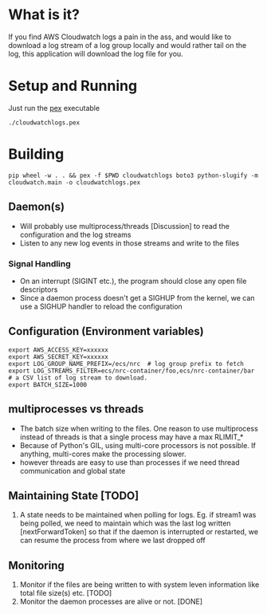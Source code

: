 # What is it?

If you find AWS Cloudwatch logs a pain in the ass, and would like to download a log stream of a log group locally
and would rather tail on the log, this application will download the log file for you.   

# Setup and Running

Just run the [pex](https://pex.readthedocs.io/en/stable/) executable
```
./cloudwatchlogs.pex 
```

# Building
```
pip wheel -w . . && pex -f $PWD cloudwatchlogs boto3 python-slugify -m cloudwatch.main -o cloudwatchlogs.pex
```

## Daemon(s)

* Will probably use multiprocess/threads [Discussion] to read the configuration and the log streams
* Listen to any new log events in those streams and write to the files

### Signal Handling
* On an interrupt (SIGINT etc.), the program should close any open file descriptors
* Since a daemon process doesn't get a SIGHUP from the kernel, we can use a SIGHUP handler to reload the configuration


## Configuration (Environment variables)
```
export AWS_ACCESS_KEY=xxxxxx
export AWS_SECRET_KEY=xxxxxx 
export LOG_GROUP_NAME_PREFIX=/ecs/nrc  # log group prefix to fetch
export LOG_STREAMS_FILTER=ecs/nrc-container/foo,ecs/nrc-container/bar  # a CSV list of log stream to download.
export BATCH_SIZE=1000
```

## multiprocesses vs threads
* The batch size when writing to the files. One reason to use multiprocess instead of threads is that a single
process may have a max RLIMIT_*
* Because of Python's GIL, using multi-core processors is not possible. If anything, multi-cores make the processing slower.
* however threads are easy to use than processes if we need thread communication and global state

## Maintaining State [TODO]
1. A state needs to be maintained when polling for logs.
Eg. if stream1 was being polled, we need to maintain which was the last log written [nextForwardToken]
so that if the daemon is interrupted or restarted, we can resume the process from where we last dropped off

## Monitoring
1. Monitor if the files are being written to with system leven information like total file size(s) etc. [TODO]
2. Monitor the daemon processes are alive or not. [DONE]
